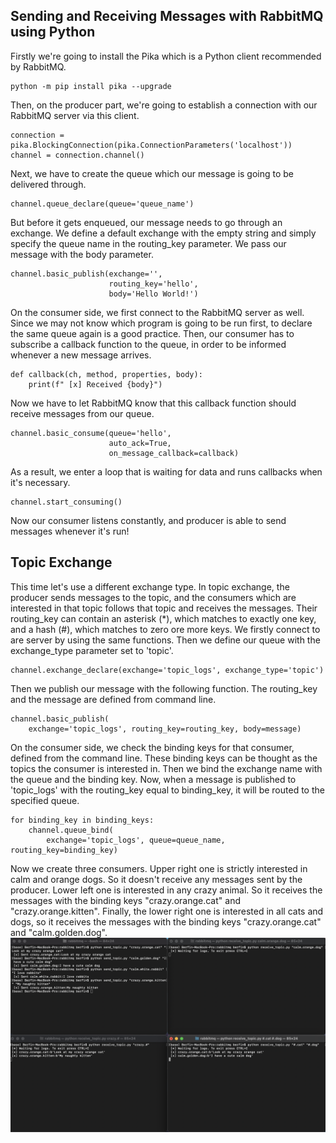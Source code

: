 ## Sending and Receiving Messages with RabbitMQ using Python

Firstly we're going to install the Pika which is a Python client recommended by RabbitMQ.
```
python -m pip install pika --upgrade
```
Then, on the producer part, we're going to establish a connection with our RabbitMQ server via this client.
```
connection = pika.BlockingConnection(pika.ConnectionParameters('localhost'))
channel = connection.channel()
```
Next, we have to create the queue which our message is going to be delivered through.
```
channel.queue_declare(queue='queue_name')
```
But before it gets enqueued, our message needs to go through an exchange. We define a default exchange with the empty string and simply specify the queue name in the routing_key parameter. We pass our message with the body parameter.
```
channel.basic_publish(exchange='',
                      routing_key='hello',
                      body='Hello World!')
```
On the consumer side, we first connect to the RabbitMQ server as well. Since we may not know which program is going to be run first, to declare the same queue again is a good practice. 
Then, our consumer has to subscribe a callback function to the queue, in order to be informed whenever a new message arrives. 
```
def callback(ch, method, properties, body):
    print(f" [x] Received {body}")
```
Now we have to let RabbitMQ know that this callback function should receive messages from our queue.
```
channel.basic_consume(queue='hello',
                      auto_ack=True,
                      on_message_callback=callback)
```
As a result, we enter a loop that is waiting for data and runs callbacks when it's necessary.
```
channel.start_consuming()
```
Now our consumer listens constantly, and producer is able to send messages whenever it's run!

## Topic Exchange

This time let's use a different exchange type. In topic exchange, the producer sends messages to the topic, and the consumers which are interested in that topic follows that topic and receives the messages. Their routing_key can contain an asterisk (*), which matches to exactly one key, and a hash (#), which matches to zero ore more keys.
We firstly connect to are server by using the same functions. Then we define our queue with the exchange_type parameter set to 'topic'.
```
channel.exchange_declare(exchange='topic_logs', exchange_type='topic')
```
Then we publish our message with the following function. The routing_key and the message are defined from command line.
```
channel.basic_publish(
    exchange='topic_logs', routing_key=routing_key, body=message)
```
On the consumer side, we check the binding keys for that consumer, defined from the command line. These binding keys can be thought as the topics the consumer is interested in. Then we bind the exchange name with the queue and the binding key.  Now, when a message is published to 'topic_logs' with the routing_key equal to binding_key, it will be routed to the specified queue.
```
for binding_key in binding_keys:
    channel.queue_bind(
        exchange='topic_logs', queue=queue_name, routing_key=binding_key)

```
Now we create three consumers. Upper right one is strictly interested in calm and orange dogs. So it doesn't receive any messages sent by the producer. Lower left one is interested in any crazy animal. So it receives the messages with the binding keys "crazy.orange.cat" and "crazy.orange.kitten". Finally, the lower right one is interested in all cats and dogs, so it receives the messages with the binding keys "crazy.orange.cat" and "calm.golden.dog".
![alt text](screenshots/topic_exchange.png)
